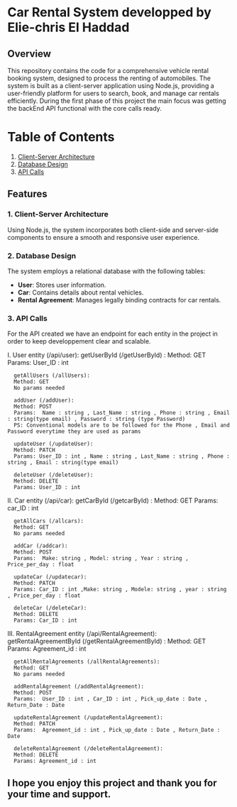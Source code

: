 # Car Rental System developped by Elie-chris El Haddad 

## Overview

This repository contains the code for a comprehensive vehicle rental booking system, designed to  process the renting of automobiles. The system is built as a client-server application using Node.js, providing a user-friendly platform for users to search, book, and manage car rentals efficiently.
During the first phase of this project the main focus was getting the backEnd API functional with the core calls ready. 
                     
# Table of Contents

1. [Client-Server Architecture](#1-client-server-architecture)
2. [Database Design](#2-database-design)
3. [API Calls](#3-API-Calls)

## Features

### 1. Client-Server Architecture

Using Node.js, the system incorporates both client-side and server-side components to ensure a smooth and responsive user experience.

### 2. Database Design

The system employs a relational database with the following tables:

- **User**: Stores user information.
- **Car**: Contains details about rental vehicles.
- **Rental Agreement**: Manages legally binding contracts for car rentals.

### 3. API Calls 

For the API created we have an endpoint for each entity in the project in order to keep developpement clear and scalable.

I. User entity (/api/user):
      getUserById (/getUserById) : 
      Method: GET
      Params: User_ID : int 

      getAllUsers (/allUsers):
      Method: GET
      No params needed 

      addUser (/addUser):
      Method: POST
      Params:  Name : string , Last_Name : string , Phone : string , Email : string(type email) , Password : string (type Password)
      PS: Conventional models are to be followed for the Phone , Email and Password everytime they are used as params 

      updateUser (/updateUser):
      Method: PATCH
      Params: User_ID : int , Name : string , Last_Name : string , Phone : string , Email : string(type email)

      deleteUser (/deleteUser):
      Method: DELETE
      Params: User_ID : int 

II. Car entity (/api/car):
      getCarById (/getcarById) : 
      Method: GET
      Params: car_ID : int 

      getAllCars (/allcars):
      Method: GET
      No params needed 

      addCar (/addcar):
      Method: POST
      Params:  Make: string , Model: string , Year : string , Price_per_day : float 

      updateCar (/updatecar):
      Method: PATCH
      Params: Car_ID : int ,Make: string , Modele: string , year : string , Price_per_day : float 

      deleteCar (/deleteCar):
      Method: DELETE
      Params: Car_ID : int 
      
III. RentalAgreement entity (/api/RentalAgreement):
      getRentalAgreementById (/getRentalAgreementById) : 
      Method: GET
      Params: Agreement_id : int 

      getAllRentalAgreements (/allRentalAgreements):
      Method: GET
      No params needed 

      addRentalAgreement (/addRentalAgreement):
      Method: POST
      Params:  User_ID : int , Car_ID : int , Pick_up_date : Date , Return_Date : Date 

      updateRentalAgreement (/updateRentalAgreement):
      Method: PATCH
      Params:  Agreement_id : int , Pick_up_date : Date , Return_Date : Date 

      deleteRentalAgreement (/deleteRentalAgreement):
      Method: DELETE
      Params: Agreement_id : int 

## I hope you enjoy this project and thank you for your time and support. 